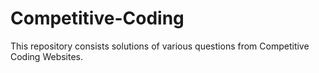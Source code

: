 # Competitive-Coding

This repository consists solutions of various questions from Competitive Coding Websites.
